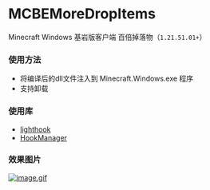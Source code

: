 # MCBEMoreDropItems
 Minecraft Windows 基岩版客户端 百倍掉落物（`1.21.51.01+`）


### 使用方法
>  
- 将编译后的dll文件注入到 Minecraft.Windows.exe 程序  
- 支持卸载


### 使用库
 - [lighthook](https://github.com/SamuelTulach/LightHook)
 - [HookManager](https://github.com/cngege/HookManager)

### 效果图片

[![image.gif](https://i.postimg.cc/xC2093Vw/image.gif)](https://postimg.cc/94L3pTMb)
